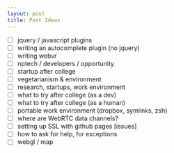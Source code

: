 ```yaml
---
layout: post
title: Post Ideas
---
```


- [ ] jquery / javascript plugins
- [ ] writing an autocomplete plugin (no jquery)
- [ ] writing webvr
- [ ] nptech / developers / opportunity
- [ ] startup after college
- [ ] vegetarianism & environment
- [ ] research, startups, work environment
- [ ] what to try after college (as a dev)
- [ ] what to try after college (as a human)
- [ ] portable work environment (dropbox, symlinks, zsh)
- [ ] where are WebRTC data channels?
- [ ] setting up SSL with github pages [issues]
- [ ] how to ask for help, for exceptions
- [ ] webgl / map
